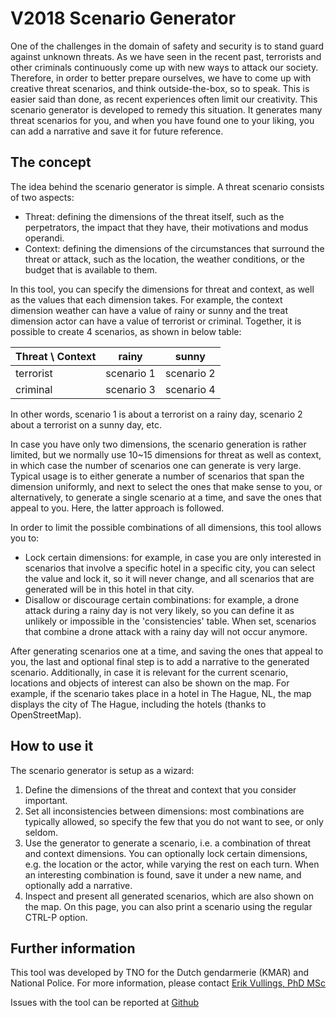 # V2018 Scenario Generator

One of the challenges in the domain of safety and security is to stand guard against unknown threats. As we have seen in the recent past, terrorists and other criminals continuously come up with new ways to attack our society. Therefore, in order to better prepare ourselves, we have to come up with creative threat scenarios, and think outside-the-box, so to speak. This is easier said than done, as recent experiences often limit our creativity. This scenario generator is developed to remedy this situation. It generates many threat scenarios for you, and when you have found one to your liking, you can add a narrative and save it for future reference.

## The concept

The idea behind the scenario generator is simple. A threat scenario consists of two aspects:

- Threat: defining the dimensions of the threat itself, such as the perpetrators, the impact that they have, their motivations and modus operandi.
- Context: defining the dimensions of the  circumstances that surround the threat or attack, such as the location, the weather conditions, or the budget that is available to them.

In this tool, you can specify the dimensions for threat and context, as well as the values that each dimension takes. For example, the context dimension weather can have a value of rainy or sunny and the treat dimension actor can have a value of terrorist or criminal. Together, it is possible to create 4 scenarios, as shown in below table:

| Threat \\ Context| rainy      | sunny      |
|------------------|------------|------------|
| terrorist        | scenario 1 | scenario 2 |
| criminal         | scenario 3 | scenario 4 |

In other words, scenario 1 is about a terrorist on a rainy day, scenario 2 about a terrorist on a sunny day, etc. 

In case you have only two dimensions, the scenario generation is rather limited, but we normally use 10~15 dimensions for threat as well as context, in which case the number of scenarios one can generate is very large. Typical usage is to either generate a number of scenarios that span the dimension uniformly, and next to select the ones that make sense to you, or alternatively, to generate a single scenario at a time, and save the ones that appeal to you. Here, the latter approach is followed.

In order to limit the possible combinations of all dimensions, this tool allows you to:

- Lock certain dimensions: for example, in case you are only interested in scenarios that involve a specific hotel in a specific city, you can select the value and lock it, so it will never change, and all scenarios that are generated will be in this hotel in that city.
- Disallow or discourage certain combinations: for example, a drone attack during a rainy day is not very likely, so you can define it as unlikely or impossible in the 'consistencies' table. When set, scenarios that combine a drone attack with a rainy day will not occur anymore.

After generating scenarios one at a time, and saving the ones that appeal to you, the last and optional final step is to add a narrative to the generated scenario. Additionally, in case it is relevant for the current scenario, locations and objects of interest can also be shown on the map. For example, if the scenario takes place in a hotel in The Hague, NL, the map displays the city of The Hague, including the hotels (thanks to OpenStreetMap).

## How to use it

The scenario generator is setup as a wizard:

1. Define the dimensions of the threat and context that you consider important.
2. Set all inconsistencies between dimensions: most combinations are typically allowed, so specify the few that you do not want to see, or only seldom.
3. Use the generator to generate a scenario, i.e. a combination of threat and context dimensions. You can optionally lock certain dimensions, e.g. the location or the actor, while varying the rest on each turn. When an interesting combination is found, save it under a new name, and optionally add a narrative.
4. Inspect and present all generated scenarios, which are also shown on the map. On this page, you can also print a scenario using the regular CTRL-P option.

## Further information

This tool was developed by TNO for the Dutch gendarmerie (KMAR) and National Police. For more information, please contact [Erik Vullings, PhD MSc](mailto:erik.vullings@tno.nl)

Issues with the tool can be reported at <a href="https://github.com/tnocs/scenario-generator" target="_blank">Github</a>